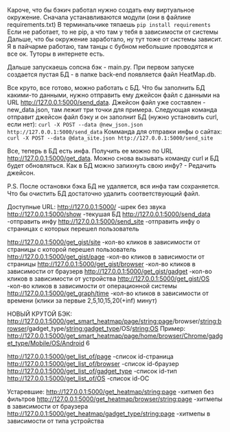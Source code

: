 Кароче, что бы бэкич работал нужно создать ему виртуальное окружение.
Сначала устанавливаются модули (они в файлике requirements.txt)
В терминальчике тяпаешь `pip install requirements`
Если не работает, то не pip, а что там у тебя в зависимости от системы
Дальше, что бы окружение заработало, ну тут тоже от системы зависит. Я в пайчарме работаю, там танцы с бубном небольшие проводятся и все ок. Туторы в интернете есть.

Дальше запускаешь сопсна бэк - main.py.
При первом запуске создается пустая БД - в папке back-end появляется файл HeatMap.db.

Все круто, все готово, можно работать с БД.
Что бы заполнить БД какими-то данными, нужно отправить ему джейсон файл с данными на URL http://127.0.0.1:5000/send_data.
Джейсон файл уже составлен - new_data.json, там лежит три точки для примера.
Следующая команда отправит джейсон файл бэку и он заполнит БД (нужно установить curl, если нет):
`curl -X POST --data @new_json.json http://127.0.0.1:5000/send_data`
Комманда для отправки инфы о сайтах:
`curl -X POST --data @data_site.json http://127.0.0.1:5000/send_site`

Все, теперь в БД есть инфа. Получить ее можно по URL http://127.0.0.1:5000/get_data.
Можно снова вызывать команду curl и БД будет обновляться. Как в БД можно запихнуть свою инфу? - Редачить джейсон.

P.S. После остановки бэка БД не удаляется, вся инфа там сохраняется. Что бы очистить БД достаточно удалить соответствующий файл.

Доступные URL:
http://127.0.0.1:5000/                   -шрек без звука
http://127.0.0.1:5000/show               -текушая БД
http://127.0.0.1:5000/send_data          -отправить инфу
http://127.0.0.1:5000/send_site         -отправить инфу о страницах c которых перешел пользователь

http://127.0.0.1:5000/get_gist/site            -кол-во кликов в зависимости от страницы c которой перешел пользователь
http://127.0.0.1:5000/get_gist/page            -кол-во кликов в зависимости от страницы
http://127.0.0.1:5000/get_gist/browser         -кол-во кликов в зависимости от браузерв
http://127.0.0.1:5000/get_gist/gadget          -кол-во кликов в зависимости от устройства
http://127.0.0.1:5000/get_gist/OS              -кол-во кликов в зависимости от операционной системы
http://127.0.0.1:5000/get_graph/time           -кол-во кликов в зависимости от времени (клики за первые 2,5,10,15,20(+inf) минут)

НОВЫЙ КРУТОЙ БЭК:
http://127.0.0.1:5000/get_smart_heatmap/page/<string:page>/browser/<string:browser>/gadget_type/<string:gadget_type>/OS/<string:OS>
Пример:
http://127.0.0.1:5000/get_smart_heatmap/page/home/browser/Chrome/gadget_type/Mobile/OS/Android 6

http://127.0.0.1:5000/get_list_of/page                   -список id-страница
http://127.0.0.1:5000/get_list_of/browser                -список id-браузер
http://127.0.0.1:5000/get_list_of/gadget_type            -список id-тип
http://127.0.0.1:5000/get_list_of/OS                     -список id-ОС










Устаревшие:
http://127.0.0.1:5000/get_heatmap/<string:page>                  -хитмеп без фильтров
http://127.0.0.1:5000/get_heatmap/browser/<string:page>          -хитмепы в зависимости от браузера
http://127.0.0.1:5000/get_heatmap/gadget_type/<string:page>      -хитмепы в зависимости от типа устройства